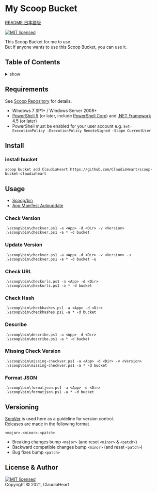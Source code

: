 <!-- omit in toc -->
My Scoop Bucket
==========
[README 日本語版](README_JP.md)

[![MIT licensed][shield-license]][mit]

This Scoop Bucket for me to use.  
But if anyone wants to use this Scoop Bucket, you can use it.


<!-- omit in toc -->
Table of Contents
-----------------
<details>
<summary>show</summary>

- [Requirements](#requirements)
- [Install](#install)
  - [install bucket](#install-bucket)
- [Usage](#usage)
  - [Check Version](#check-version)
  - [Update Version](#update-version)
  - [Check URL](#check-url)
  - [Check Hash](#check-hash)
  - [Describe](#describe)
  - [Missing Check Version](#missing-check-version)
  - [Format JSON](#format-json)
- [Versioning](#versioning)
- [License & Author](#license--author)
</details>


Requirements
------------
See [Scoop Repository][scoop] for details.
- Windows 7 SP1+ / Windows Server 2008+
- [PowerShell 5][pw5] (or later, include [PowerShell Core][pw_core]) and [.NET Framework 4.5][dot_net_dl] (or later)
- PowerShell must be enabled for your user account e.g. `Set-ExecutionPolicy -ExecutionPolicy RemoteSigned -Scope CurrentUser`


Install
-----
### install bucket
```pwsh
scoop bucket add ClaudiaHeart https://github.com/ClaudiaHeart/scoop-bucket-claudiaheart
```


Usage
-----
- [Scoop/bin][scoop_bin]
- [App Manifest Autoupdate][scoop_autoupdate]
### Check Version
```pwsh
.\scoop\bin\checkver.ps1 -a <App> -d <Dir> -v <Version>
.\scoop\bin\checkver.ps1 -a * -d bucket
```
### Update Version
```pwsh
.\scoop\bin\checkver.ps1 -a <App> -d <Dir> -v <Version> -u
.\scoop\bin\checkver.ps1 -a * -d bucket -u
```
### Check URL
```pwsh
.\scoop\bin\checkurls.ps1 -a <App> -d <Dir>
.\scoop\bin\checkurls.ps1 -a * -d bucket
```
### Check Hash
```pwsh
.\scoop\bin\checkhashes.ps1 -a <App> -d <Dir>
.\scoop\bin\checkhashes.ps1 -a * -d bucket
```
### Describe
```pwsh
.\scoop\bin\describe.ps1 -a <App> -d <Dir>
.\scoop\bin\describe.ps1 -a * -d bucket
```
### Missing Check Version
```pwsh
.\scoop\bin\missing-checkver.ps1 -a <App> -d <Dir> -v <Version>
.\scoop\bin\missing-checkver.ps1 -a * -d bucket
```
### Format JSON
```pwsh
.\scoop\bin\formatjson.ps1 -a <App> -d <Dir>
.\scoop\bin\formatjson.ps1 -a * -d bucket
```


Versioning
-----
[SemVer][semver] is used here as a guideline for version control.  
Releases are made in the following format
```
<major>.<minor>.<patch>
```
- Breaking changes bump `<major>` (and reset `<minor>` & `<patch>`)
- Backward compatible changes bump `<minor>` (and reset `<patch>`)
- Bug fixes bump `<patch>`


License & Author
-------
[![MIT licensed][shield-license]](LICENSE)  
Copyright &copy; 2021, ClaudiaHeart



[shield-license]: https://img.shields.io/badge/license-MIT-blue.svg
[mit]: https://opensource.org/licenses/MIT
[scoop]: https://github.com/ScoopInstaller/Scoop
[scoop_bin]: https://github.com/ScoopInstaller/Scoop/tree/master/bin
[scoop_autoupdate]: https://github.com/ScoopInstaller/Scoop/wiki/App-Manifest-Autoupdate
[pw5]: https://aka.ms/wmf5download
[pw_core]: https://docs.microsoft.com/en-us/powershell/scripting/install/installing-powershell-core-on-windows?view=powershell-6
[dot_net_dl]: https://www.microsoft.com/net/download
[semver]: http://semver.org/
